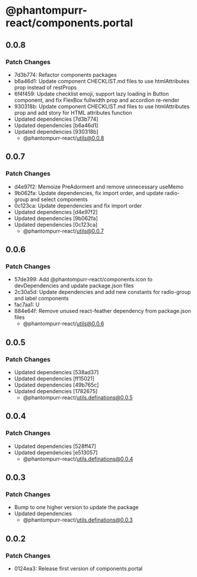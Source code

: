 # @phantompurr-react/components.portal

## 0.0.8

### Patch Changes

- 7d3b774: Refactor components packages
- b6a46d1: Update component CHECKLIST.md files to use htmlAttributes prop instead of restProps
- 6f4f459: Update checklist emoji, support lazy loading in Button component, and fix FlexBox fullwidth prop and accordion re-render
- 930318b: Update component CHECKLIST.md files to use htmlAttributes prop and add story for HTML attributes function
- Updated dependencies [7d3b774]
- Updated dependencies [b6a46d1]
- Updated dependencies [930318b]
  - @phantompurr-react/utils@0.0.8

## 0.0.7

### Patch Changes

- d4e97f2: Memoize PreAdorment and remove unnecessary useMemo
- 9b062fa: Update dependencies, fix import order, and update radio-group and select components
- 0c123ca: Update dependencies and fix import order
- Updated dependencies [d4e97f2]
- Updated dependencies [9b062fa]
- Updated dependencies [0c123ca]
  - @phantompurr-react/utils@0.0.7

## 0.0.6

### Patch Changes

- 57de399: Add @phantompurr-react/components.icon to devDependencies and update package.json files
- 2c30a5d: Update dependencies and add new constants for radio-group and label components
- fac7aa1: U
- 884e64f: Remove unused react-feather dependency from package.json files
  - @phantompurr-react/utils@0.0.6

## 0.0.5

### Patch Changes

- Updated dependencies [538ad37]
- Updated dependencies [ff15021]
- Updated dependencies [49b765c]
- Updated dependencies [1782675]
  - @phantompurr-react/utils.definations@0.0.5

## 0.0.4

### Patch Changes

- Updated dependencies [528ff47]
- Updated dependencies [e513057]
  - @phantompurr-react/utils.definations@0.0.4

## 0.0.3

### Patch Changes

- Bump to one higher version to update the package
- Updated dependencies
  - @phantompurr-react/utils.definations@0.0.3

## 0.0.2

### Patch Changes

- 0124ea3: Release first version of components.portal
